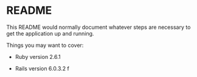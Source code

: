 # README

This README would normally document whatever steps are necessary to get the
application up and running.

Things you may want to cover:

* Ruby version 2.6.1

* Rails version 6.0.3.2
f
